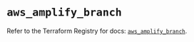 # `aws_amplify_branch`

Refer to the Terraform Registry for docs: [`aws_amplify_branch`](https://registry.terraform.io/providers/hashicorp/aws/5.48.0/docs/resources/amplify_branch).
